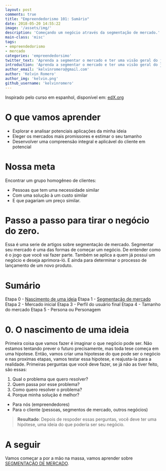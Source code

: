 ```yaml
---
layout: post
comments: true
title: "Empreendedorismo 101: Sumário"
date: 2018-05-20 14:55:22
image: '/assets/img/'
description: 'Começando um negócio através da segmentação de mercado.'
main-class: 'misc'
tags:
- empreendedorismo
- mercado
categories: 'empreendedorsimo'
twitter_text: 'Aprenda a segmentar o mercado e ter uma visão geral do jogo para o qual você vai entrar.'
introduction: 'Aprenda a segmentar o mercado e ter uma visão geral do jogo para o qual você vai entrar.'
author_email: 'kelvinromero@gmail.com'
author: 'Kelvin Romero'
author_img: 'kelvin.png'
github_username: 'kelvinromero'
---
```


<!-- Links -->
[EDX_COURSE]:https://www.edx.org/course/entrepreneurship-101-quien-es-tu-cliente-mitx-15-390-1x-1
[DEFINITION_PMR]:https://www.entrepreneur.com/encyclopedia/primary-market-research
[DEFINITION_SEGMENTACAO]:https://pt.wikipedia.org/wiki/Segmenta%C3%A7%C3%A3o_de_mercado
[PARTE_1]:.
[PARTE_2]:/2018/05/20/segmentacao-de-mercado-parte-1.html

<!-- Content -->
Inspirado pelo curso em espanhol, disponível em: [edX.org][EDX_COURSE]

# O que vamos aprender

 - Explorar e analisar potenciais aplicações da minha ideia
 - Eleger os mercados mais promissores e estimar o seu tamanho
 - Desenvolver uma compreensão integral e aplicável do cliente em potencial

# Nossa meta

Encontrar um grupo homogêneo de clientes:
 - Pessoas que tem uma necessidade similar
 - Com uma solução à um custo similar
 - E que pagariam um preço similar.

# Passo a passo para tirar o negócio do zero.

Essa é uma serie de artigos sobre segmentação de mercado. Segmentar seu mercado é uma das formas de começar um negócio. De entender como é o jogo que você vai fazer parte. Também se aplica a quem já possui um negócio e deseja aprimora-ló. E ainda para determinar o processo de lançamento de um novo produto.

# Sumário

Etapa 0 - [Nascimento de uma ideia][PARTE_1]
Etapa 1 - [Segmentação de mercado][PARTE_2]
Etapa 2 - Mercado inicial
Etapa 3 - Perfil do usuário final
Etapa 4 - Tamanho do mercado
Etapa 5 - Persona ou Personagem

# 0. O nascimento de uma ideia

Primeira coisa que vamos fazer é imaginar o que negócio pode ser. Não estamos tentando prever o futuro precisamente, mas toda tese começa em uma hipotese. Então, vamos criar uma hipotesse do que pode ser o negócio e nas proximas etapas, vamos testar essa hipotese, e reajusta-la para a realidade. Primeiras perguntas que você deve fazer, se já não as tiver feito, são essas:

1. Qual o problema que quero resolver?
2. Quem passa por esse problema?
3. Como quero resolver o problema?
4. Porque minha solução é melhor?
  - Para nós (empreendedores)
  - Para o cliente (pessoas, segmentos de mercado, outros negócios)

> **Resultado**: Depois de respoder essas perguntas, você deve ter uma hipótese, uma ideia do que poderia ser seu negócio.

# A seguir

Vamos começar a por a mão na massa, vamos aprender sobre [SEGMENTAÇÃO DE MERCADO][PARTE_2].
